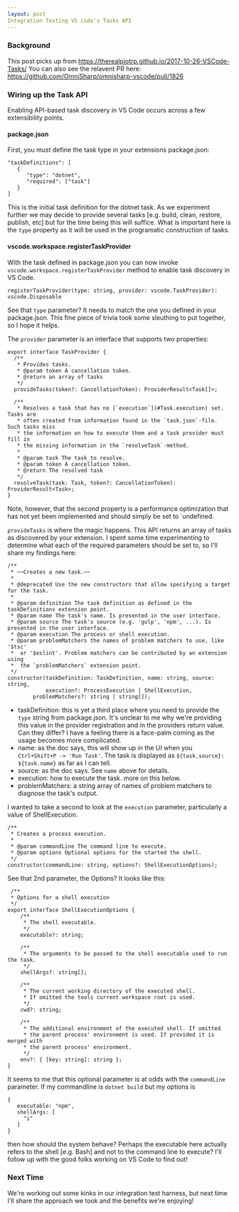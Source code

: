 ```yaml
---
layout: post
Integration Testing VS Code's Tasks API
---
```


### Background
This post picks up from https://therealpiotrp.github.io/2017-10-26-VSCode-Tasks/
You can also see the relavent PR here: https://github.com/OmniSharp/omnisharp-vscode/pull/1826

### Wiring up the Task API
Enabling API-based task discovery in VS Code occurs across a few extensibility points. 

#### package.json
First, you must define the task type in your extensions package.json:

```
"taskDefinitions": [
   {
      "type": "dotnet",
      "required": ["task"]
   }
]
```

This is the initial task definition for the dotnet task. As we experiment further we may decide to provide several tasks [e.g. build, clean, restore, publish, etc] but for the time being this will suffice. What is important here is the `type` property as it will be used in the programatic construction of tasks.

#### vscode.workspace.registerTaskProvider
With the task defined in package.json you can now invoke `vscode.workspace.registerTaskProvider` method to enable task discovery in VS Code. 
```
registerTaskProvider(type: string, provider: vscode.TaskProvider): vscode.Disposable
```

See that `type` parameter? It needs to match the one you defined in your package.json. This fine piece of trivia took some sleuthing to put together, so I hope it helps.

The `provider` parameter is an interface that supports two properties:
```
export interface TaskProvider {
  /**
   * Provides tasks.
   * @param token A cancellation token.
   * @return an array of tasks
   */
  provideTasks(token?: CancellationToken): ProviderResult<Task[]>;

  /**
   * Resolves a task that has no [`execution`](#Task.execution) set. Tasks are
   * often created from information found in the `task.json`-file. Such tasks miss
   * the information on how to execute them and a task provider must fill in
   * the missing information in the `resolveTask`-method.
   *
   * @param task The task to resolve.
   * @param token A cancellation token.
   * @return The resolved task
   */
  resolveTask(task: Task, token?: CancellationToken): ProviderResult<Task>;
}
```
Note, however, that the second property is a performance optimization that has not yet been implemented and should simply be set to `undefined.

`provideTasks` is where the magic happens. This API returns an array of tasks as discovered by your extension. I spent some time experimenting to determine what each of the required parameters should be set to, so I'll share my findings here:
```
/**
 * ~~Creates a new task.~~
 *
 * @deprecated Use the new constructors that allow specifying a target for the task.
 *
 * @param definition The task definition as defined in the taskDefinitions extension point.
 * @param name The task's name. Is presented in the user interface.
 * @param source The task's source (e.g. 'gulp', 'npm', ...). Is presented in the user interface.
 * @param execution The process or shell execution.
 * @param problemMatchers the names of problem matchers to use, like '$tsc'
 *  or '$eslint'. Problem matchers can be contributed by an extension using
 *  the `problemMatchers` extension point.
 */
constructor(taskDefinition: TaskDefinition, name: string, source: string, 
            execution?: ProcessExecution | ShellExecution, 
	    problemMatchers?: string | string[]);

```

* taskDefinition: this is yet a third place where you need to provide the `type` string from package.json. It's unclear to me why we're providing this value in the provider registration and in the providers return value. Can they differ? I have a feeling there is a face-palm coming as the usage becomes more complicated.
* name: as the doc says, this will show up in the UI when you `Ctrl+Shift+P -> 'Run Task'`. The task is displayed as `${task.source}: ${task.name}` as far as I can tell.
* source: as the doc says. See `name` above for details.
* execution: how to execute the task. more on this below.
* problemMatchers: a string array of names of problem matchers to diagnose the task's output.

I wanted to take a second to look at the `execution` parameter, particularly a value of ShellExecution. 
```
/**
 * Creates a process execution.
 *
 * @param commandLine The command line to execute.
 * @param options Optional options for the started the shell.
 */
constructor(commandLine: string, options?: ShellExecutionOptions);
```
See that 2nd parameter, the Options? It looks like this:
```
 /**
 * Options for a shell execution
 */
export interface ShellExecutionOptions {
	/**
	 * The shell executable.
	 */
	executable?: string;

	/**
	 * The arguments to be passed to the shell executable used to run the task.
	 */
	shellArgs?: string[];

	/**
	 * The current working directory of the executed shell.
	 * If omitted the tools current workspace root is used.
	 */
	cwd?: string;

	/**
	 * The additional environment of the executed shell. If omitted
	 * the parent process' environment is used. If provided it is merged with
	 * the parent process' environment.
	 */
	env?: { [key: string]: string };
}
 ```
 It seems to me that this optional parameter is at odds with the `commandLine` parameter. If my commandline is `dotnet build` but my options is
 ```
 {
    executable: "npm",
    shellArgs: [
      "i"
    ]
 }
 ```
then how should the system behave? Perhaps the executable here actually refers to the shell [e.g. Bash] and not to the command line to execute? I'll follow up with the good folks working on VS Code to find out!

### Next Time
We're working out some kinks in our integration test harness, but next time I'll share the approach we took and the benefits we're enjoying!
